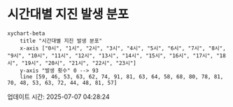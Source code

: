 # 시간대별 지진 발생 분포

```mermaid
xychart-beta
    title "시간대별 지진 발생 분포"
    x-axis ["0시", "1시", "2시", "3시", "4시", "5시", "6시", "7시", "8시", "9시", "10시", "11시", "12시", "13시", "14시", "15시", "16시", "17시", "18시", "19시", "20시", "21시", "22시", "23시"]
    y-axis "발생 횟수" 0 --> 93
    line [59, 46, 53, 63, 62, 74, 91, 81, 63, 64, 58, 68, 80, 78, 81, 70, 48, 53, 63, 72, 44, 48, 81, 57]
```

업데이트 시간: 2025-07-07 04:28:24
